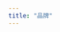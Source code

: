 ```yaml
---
title: "品牌"
---
```

<script setup lang="ts">
  import TheBrand from "@/views/brand/TheBrand.vue"
</script>

<TheBrand />
